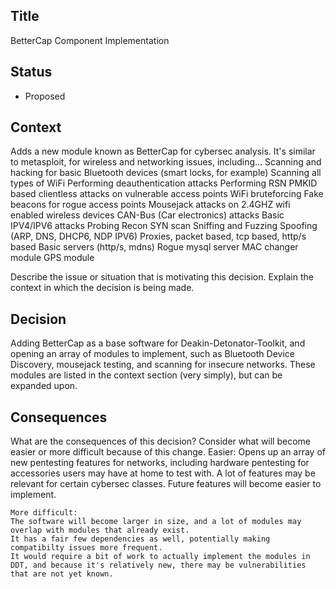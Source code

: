 ## Title

BetterCap Component Implementation

## Status

- Proposed

## Context

Adds a new module known as BetterCap for cybersec analysis. It's similar to metasploit, for wireless and networking issues, including...
	Scanning and hacking for basic Bluetooth devices (smart locks, for example)
	Scanning all types of WiFi
		Performing deauthentication attacks
		Performing RSN PMKID based clientless attacks on vulnerable access points
		WiFi bruteforcing
		Fake beacons for rogue access points
	Mousejack attacks on 2.4GHZ wifi enabled wireless devices
	CAN-Bus (Car electronics) attacks
	Basic IPV4/IPV6 attacks	
		Probing
		Recon
		SYN scan
		Sniffing and Fuzzing
		Spoofing (ARP, DNS, DHCP6, NDP IPV6)
		Proxies, packet based, tcp based, http/s based
		Basic servers (http/s, mdns)
		Rogue mysql server
	MAC changer module
	GPS module
	
Describe the issue or situation that is motivating this decision. Explain the context in which the decision is being made.

## Decision

Adding BetterCap as a base software for Deakin-Detonator-Toolkit, and opening an array of modules to implement, such as Bluetooth Device Discovery, mousejack testing, and scanning for insecure networks.
These modules are listed in the context section (very simply), but can be expanded upon.

## Consequences

What are the consequences of this decision? Consider what will become easier or more difficult because of this change.
	Easier:
	Opens up an array of new pentesting features for networks, including hardware pentesting for accessories users may have at home to test with.
	A lot of features may be relevant for certain cybersec classes.
	Future features will become easier to implement.
	
	More difficult:
	The software will become larger in size, and a lot of modules may overlap with modules that already exist. 
	It has a fair few dependencies as well, potentially making compatibilty issues more frequent.
	It would require a bit of work to actually implement the modules in DDT, and because it's relatively new, there may be vulnerabilities that are not yet known.

